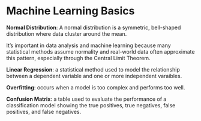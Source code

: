 # Machine Learning Basics

**Normal Distribution**: A normal distribution is a symmetric, bell-shaped distribution where data cluster around the mean.

It’s important in data analysis and machine learning because many statistical methods assume normality and real-world data often approximate this pattern, especially through the Central Limit Theorem.

**Linear Regression**: a statistical method used to model the relationship between a dependent variable and one or more independent varaibles.

**Overfitting**: occurs when a model is too complex and performs too well.

**Confusion Matrix**: a table used to evaluate the performance of a classification model showing the true positives, true negatives, false positives, and false negatives.


